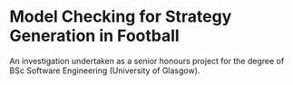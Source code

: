 # Model Checking for Strategy Generation in Football

An investigation undertaken as a senior honours project for the degree of BSc Software Engineering (University of Glasgow).
